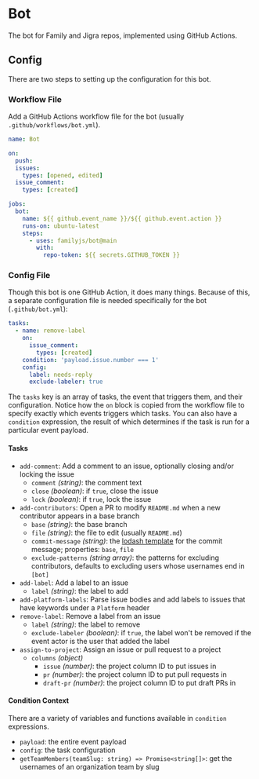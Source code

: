 # Bot

The bot for Family and Jigra repos, implemented using GitHub Actions.

## Config

There are two steps to setting up the configuration for this bot.

### Workflow File

Add a GitHub Actions workflow file for the bot (usually `.github/workflows/bot.yml`).

```yml
name: Bot

on:
  push:
  issues:
    types: [opened, edited]
  issue_comment:
    types: [created]

jobs:
  bot:
    name: ${{ github.event_name }}/${{ github.event.action }}
    runs-on: ubuntu-latest
    steps:
      - uses: familyjs/bot@main
        with:
          repo-token: ${{ secrets.GITHUB_TOKEN }}
```

### Config File

Though this bot is one GitHub Action, it does many things. Because of this, a separate configuration file is needed specifically for the bot (`.github/bot.yml`):

```yml
tasks:
  - name: remove-label
    on:
      issue_comment:
        types: [created]
    condition: 'payload.issue.number === 1'
    config:
      label: needs-reply
      exclude-labeler: true
```

The `tasks` key is an array of tasks, the event that triggers them, and their configuration. Notice how the `on` block is copied from the workflow file to specify exactly which events triggers which tasks. You can also have a `condition` expression, the result of which determines if the task is run for a particular event payload.

#### Tasks

- `add-comment`: Add a comment to an issue, optionally closing and/or locking the issue
  - `comment` _(string)_: the comment text
  - `close` _(boolean)_: if `true`, close the issue
  - `lock` _(boolean)_: if `true`, lock the issue
- `add-contributors`: Open a PR to modify `README.md` when a new contributor appears in a base branch
  - `base` _(string)_: the base branch
  - `file` _(string)_: the file to edit (usually `README.md`)
  - `commit-message` _(string)_: the [lodash template](https://lodash.com/docs#template) for the commit message; properties: `base`, `file`
  - `exclude-patterns` _(string array)_: the patterns for excluding contributors, defaults to excluding users whose usernames end in `[bot]`
- `add-label`: Add a label to an issue
  - `label` _(string)_: the label to add
- `add-platform-labels`: Parse issue bodies and add labels to issues that have keywords under a `Platform` header
- `remove-label`: Remove a label from an issue
  - `label` _(string)_: the label to remove
  - `exclude-labeler` _(boolean)_: if `true`, the label won't be removed if the event actor is the user that added the label
- `assign-to-project`: Assign an issue or pull request to a project
  - `columns` _(object)_
    -  `issue` _(number)_: the project column ID to put issues in
    -  `pr` _(number)_: the project column ID to put pull requests in
    -  `draft-pr` _(number)_: the project column ID to put draft PRs in

#### Condition Context

There are a variety of variables and functions available in `condition` expressions.

- `payload`: the entire event payload
- `config`: the task configuration
- `getTeamMembers(teamSlug: string) => Promise<string[]>`: get the usernames of an organization team by slug
